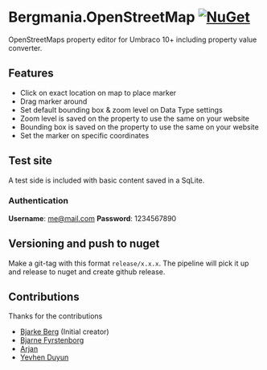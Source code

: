 # Bergmania.OpenStreetMap [![NuGet](https://img.shields.io/nuget/v/Bergmania.OpenStreetMap.svg?style=modern&label=nuget)](https://www.nuget.org/packages/Bergmania.OpenStreetMap)
OpenStreetMaps property editor for Umbraco 10+ including property value converter.

## Features
- Click on exact location on map to place marker
- Drag marker around
- Set default bounding box & zoom level on Data Type settings
- Zoom level is saved on the property to use the same on your website
- Bounding box is saved on the property to use the same on your website
- Set the marker on specific coordinates

## Test site
A test side is included with basic content saved in a SqLite. 

### Authentication
**Username**: me@mail.com
**Password**: 1234567890

## Versioning and push to nuget
Make a git-tag with this format `release/x.x.x`. The pipeline will pick it up and release to nuget and create github release.

## Contributions
Thanks for the contributions
- [Bjarke Berg](https://github.com/bergmania) (Initial creator)
- [Bjarne Fyrstenborg](https://github.com/bjarnef)
- [Arjan](https://github.com/creativesuspects)
- [Yevhen Duyun](https://github.com/duyun-yevhen)
